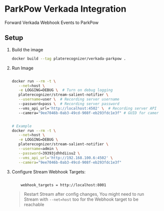 # ParkPow Verkada Integration
Forward Verkada Webhook Events to ParkPow

## Setup
1. Build the image
    ```bash
    docker build --tag platerecognizer/verkada-parkpow .

    ```

2. Run Image
    ```bash

    docker run --rm -t \
       --net=host \
       -e LOGGING=DEBUG \  # Turn on debug logging
       platerecognizer/stream-salient-notifier \
       --username=user \  # Recording server username
       --password=pass \  # Recording server password
       --vms_api_url='http://localhost:4502' \  # Recording server API Endpoint
       --camera="9ee7046b-0ab3-49cd-908f-eb293fdc1e3f" # GUID for camera to used as source of events


    # Example
    docker run --rm -t \
       --net=host \
       -e LOGGING=DEBUG \
       platerecognizer/stream-salient-notifier \
       --username=admin \
       --password=39393jdhhdiisu2 \
       --vms_api_url='http://192.168.100.6:4502' \
       --camera="9ee7046b-0ab3-49cd-908f-eb293fdc1e3f"

    ```

3. Configure Stream Webhook Targets:
    ```text

        webhook_targets = http://localhost:8001

    ```
    > Restart Stream after config changes,
    You might need to run Stream with `--net=host` too for the Webhook target to be reachable
